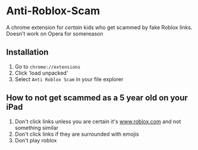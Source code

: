 # Anti-Roblox-Scam
A chrome extension for *certain* kids who get scammed by fake Roblox links.
Doesn't work on Opera for somereason

## Installation

1. Go to `chrome://extensions`
2. Click 'load unpacked'
3. Select `Anti Roblox Scam` in your file explorer

## How to not get scammed as a 5 year old on your iPad

1. Don't click links unless you are certain it's www.roblox.com and not something similar
2. Don't click links if they are surrounded with emojis
3. Don't play roblox
